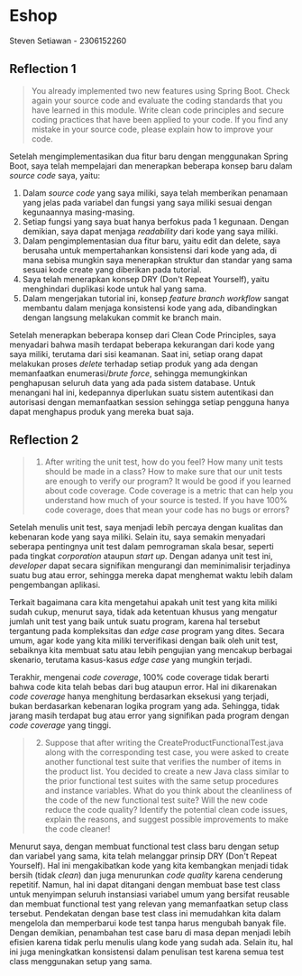 # Eshop
Steven Setiawan - 2306152260

## Reflection 1
> You already implemented two new features using Spring Boot. Check again your source code and evaluate the coding standards that you have learned in this module. Write clean code principles and secure coding practices that have been applied to your code.  If you find any mistake in your source code, please explain how to improve your code.

Setelah mengimplementasikan dua fitur baru dengan menggunakan Spring Boot, saya telah mempelajari dan menerapkan beberapa konsep baru dalam _source code_ saya, yaitu:
1. Dalam _source code_ yang saya miliki, saya telah memberikan penamaan yang jelas pada variabel dan fungsi yang saya miliki sesuai dengan kegunaannya masing-masing.
2. Setiap fungsi yang saya buat hanya berfokus pada 1 kegunaan. Dengan demikian, saya dapat menjaga _readability_ dari kode yang saya miliki.
3. Dalam pengimplementasian dua fitur baru, yaitu edit dan delete, saya berusaha untuk mempertahankan konsistensi dari kode yang ada, di mana sebisa mungkin saya menerapkan struktur dan standar yang sama sesuai kode create yang diberikan pada tutorial.
4. Saya telah menerapkan konsep DRY (Don't Repeat Yourself), yaitu menghindari duplikasi kode untuk hal yang sama.
5. Dalam mengerjakan tutorial ini, konsep _feature branch workflow_ sangat membantu dalam menjaga konsistensi kode yang ada, dibandingkan dengan langsung melakukan commit ke branch main.

Setelah menerapkan beberapa konsep dari Clean Code Principles, saya menyadari bahwa masih terdapat beberapa kekurangan dari kode yang saya miliki, terutama dari sisi keamanan. Saat ini, setiap orang dapat melakukan proses _delete_ terhadap setiap produk yang ada dengan memanfaatkan enumerasi/_brute force_, sehingga memungkinkan penghapusan seluruh data yang ada pada sistem database. Untuk menangani hal ini, kedepannya diperlukan suatu sistem autentikasi dan autorisasi dengan memanfaatkan session sehingga setiap pengguna hanya dapat menghapus produk yang mereka buat saja.

## Reflection 2
> 1. After writing the unit test, how do you feel? How many unit tests should be made in a class? How to make sure that our unit tests are enough to verify our program? It would be good if you learned about code coverage. Code coverage is a metric that can help you understand how much of your source is tested. If you have 100% code coverage, does that mean your code has no bugs or errors? 

Setelah menulis unit test, saya menjadi lebih percaya dengan kualitas dan kebenaran kode yang saya miliki. Selain itu, saya semakin menyadari seberapa pentingnya unit test dalam pemrograman skala besar, seperti pada tingkat _corporation_ ataupun _start up_. Dengan adanya unit test ini, _developer_ dapat secara signifikan mengurangi dan meminimalisir terjadinya suatu bug atau error, sehingga mereka dapat menghemat waktu lebih dalam pengembangan aplikasi.

Terkait bagaimana cara kita mengetahui apakah unit test yang kita miliki sudah cukup, menurut saya, tidak ada ketentuan khusus yang mengatur jumlah unit test yang baik untuk suatu program, karena hal tersebut tergantung pada kompleksitas dan _edge case_ program yang dites. Secara umum, agar kode yang kita miliki terverifikasi dengan baik oleh unit test, sebaiknya kita membuat satu atau lebih pengujian yang mencakup berbagai skenario, terutama kasus-kasus _edge case_ yang mungkin terjadi.

Terakhir, mengenai _code coverage_, 100% code coverage tidak berarti bahwa code kita telah bebas dari bug ataupun error. Hal ini dikarenakan _code coverage_ hanya menghitung berdasarkan eksekusi yang terjadi, bukan berdasarkan kebenaran logika program yang ada. Sehingga, tidak jarang masih terdapat bug atau error yang signifikan pada program dengan _code coverage_ yang tinggi.

> 2. Suppose that after writing the CreateProductFunctionalTest.java along with the corresponding test case, you were asked to create another functional test suite that verifies the number of items in the product list. You decided to create a new Java class similar to the prior functional test suites with the same setup procedures and instance variables. What do you think about the cleanliness of the code of the new functional test suite? Will the new code reduce the code quality? Identify the potential clean code issues, explain the reasons, and suggest possible improvements to make the code cleaner!

Menurut saya, dengan membuat functional test class baru dengan setup dan variabel yang sama, kita telah melanggar prinsip DRY (Don't Repeat Yourself). Hal ini mengakibatkan kode yang kita kembangkan menjadi tidak bersih (tidak _clean_) dan juga menurunkan _code quality_ karena cenderung repetitif. Namun, hal ini dapat ditangani dengan membuat base test class untuk menyimpan seluruh instansiasi variabel umum yang bersifat reusable dan membuat functional test yang relevan yang memanfaatkan setup class tersebut. Pendekatan dengan base test class ini memudahkan kita dalam mengelola dan memperbarui kode test tanpa harus mengubah banyak file. Dengan demikian, penambahan test case baru di masa depan menjadi lebih efisien karena tidak perlu menulis ulang kode yang sudah ada. Selain itu, hal ini juga meningkatkan konsistensi dalam penulisan test karena semua test class menggunakan setup yang sama.
